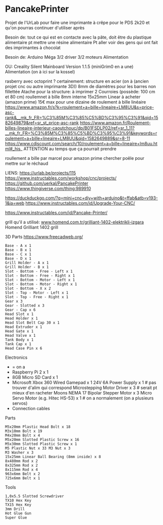 # PancakePrinter
Projet de l'UrLab pour faire une imprimante à crêpe pour le PDS 2k20 et qu'on pourras continuer d'utiliser après

Besoin de:
tout ce qui est en contacte avec la pâte, doit être du plastique alimentaire
pt mettre une résine alimentaire
Pt aller voir des gens qui ont fait des imprimantes à chocolat

Besoin de:
Arduino Méga
3/2 driver
3/2 moteurs
Alimentation

OU:
Creality Silent Mainboard Version 1.1.5 (miniGrim0 en a une)
Alimentation (on à ici sur la kossel)


rasberry avec octoprint ?
certainement:
structure en acier (on à (ancien projet cnc ou autre imprimante 3D)) 8mm de diamètres pour les barres non fillettée
Atache pour la structure: à imprimer
2 Courroies (possède: 100 cm et 80 cm)
roullemnet à bille 8mm interne  15x25mm Linear à acheter (amazon prime) 15€ max pour une dizaine de roulement à bille linéaire
https://www.amazon.fr/s?k=roulement+a+bille+lineaire+LM8UU&s=price-asc-rank&__mk_fr_FR=%C3%85M%C3%85%C5%BD%C3%95%C3%91&qid=1582649879&ref=sr_st_price-asc-rank
https://www.amazon.fr/Roulement-billes-lineaire-interieur-caoutchouc/dp/B01FSDLP02/ref=sr_1_11?__mk_fr_FR=%C3%85M%C3%85%C5%BD%C3%95%C3%91&keywords=roulement+a+bille+lineaire+LM8UU&qid=1582649889&sr=8-11
https://www.cdiscount.com/search/10/roulement+a+bille+lineaire+lm8uu.html#_his_
ATTENTION au temps que ça pourrait prendre

roullement a bille par marcel pour amazon prime
chercher poêle pour mettre sur le réchaud

LIENS:
https://urlab.be/projects/115
https://www.instructables.com/workshop/cnc/projects/
https://github.com/uerkal/PancakePrinter
https://www.thingiverse.com/thing:989910

https://duckduckgo.com/?q=mini+cnc+diy+with+arduino&t=ffab&atb=v193-1&ia=web
https://www.instructables.com/id/Upgrade-Your-CNC/





https://www.instructables.com/id/Pancake-Printer/



grill qu'il a utilisé: www.homend.com.tr/grilliant-1402-elektrikli-izgara  Homend Grilliant 1402 grill



3D Parts
https://www.freecadweb.org/

    Base - A x 1
    Base - B x 1
    Base - C x 1
    Base - D x 1
    Grill Holder - A x 1
    Grill Holder - B x 1
    Slot - Bottom - Free - Left x 1
    Slot - Bottom - Free - Right x 1
    Slot - Bottom - Motor - Left x 1
    Slot - Bottom - Motor - Right x 1
    Slot - Bottom - X x 2
    Slot - Top - Motor - Left x 1
    Slot - Top - Free - Right x 1
    Gear x 3
    Gear - Slotted x 3
    Gear - Cap x 6
    Head Slot x 1
    Head Holder x 1
    Head Slot Belt Cap 30 x 1
    Head Extruder x 1
    Head Gate x 1
    Head Valve x 1
    Tank Body x 1
    Tank Cap x 1
    Head Case Pin x 6

Electronics
* = on a
*    Raspberry Pi 2 x 1
*    8GB Micro SD Card x 1
*    Microsoft Xbox 360 Wired Gamepad x 1
    24V 6A Power Supply x 1                  # pas trouver d'alim qui correspond 
    Microstepping Motor Driver x 3           # serait pt mieux d'en racheter
    Moons NEMA 17 Bipolar Stepper Motor x 3
    Micro Servo Motor (e.g. Hitec HS-53) x 1 # on a normalement (on a plusieurs servos)
*    Connection cables

Parts

    M5x20mm Plastic Head Bolt x 18
    M3x10mm Bolt x 19
    M4x20mm Bolt x 4
    M5x20mm Slotted Plastic Screw x 16
    M5x30mm Slotted Plastic Screw x 1
    M5 Plastic Nut x 33 M3 Nut x 3
    M3 Washer x 3
    15x25mm Linear Ball Bearing (8mm inside) x 8
    8x480mm Rod x 2
    8x325mm Rod x 2
    8x115mm Rod x 4
    963x6mm Belt x 2
    725x6mm Belt x 1

Tools

    1,0x5.5 Slotted Screwdriver
    TX10 Hex Key
    TX15 Hex Key
    3mm Drill
    Hot Glue Gun
    Super Glue
